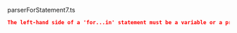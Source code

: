 parserForStatement7.ts
```json
The left-hand side of a 'for...in' statement must be a variable or a property access.
```
